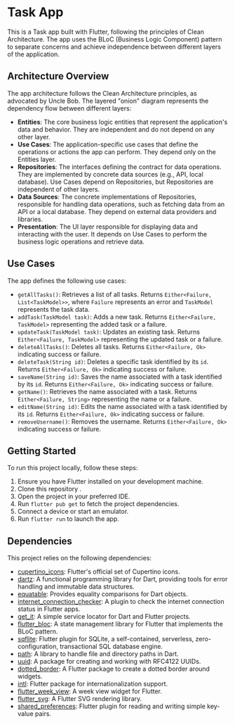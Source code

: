 # Task App

This is a Task app built with Flutter, following the principles of Clean Architecture. The app uses the BLoC (Business Logic Component) pattern to separate concerns and achieve independence between different layers of the application.

## Architecture Overview

The app architecture follows the Clean Architecture principles, as advocated by Uncle Bob. The layered "onion" diagram represents the dependency flow between different layers:

- **Entities**: The core business logic entities that represent the application's data and behavior. They are independent and do not depend on any other layer.
- **Use Cases**: The application-specific use cases that define the operations or actions the app can perform. They depend only on the Entities layer.
- **Repositories**: The interfaces defining the contract for data operations. They are implemented by concrete data sources (e.g., API, local database). Use Cases depend on Repositories, but Repositories are independent of other layers.
- **Data Sources**: The concrete implementations of Repositories, responsible for handling data operations, such as fetching data from an API or a local database. They depend on external data providers and libraries.
- **Presentation**: The UI layer responsible for displaying data and interacting with the user. It depends on Use Cases to perform the business logic operations and retrieve data.

## Use Cases

The app defines the following use cases:

- `getAllTasks()`: Retrieves a list of all tasks. Returns `Either<Failure, List<TaskModel>>`, where `Failure` represents an error and `TaskModel` represents the task data.
- `addTask(TaskModel task)`: Adds a new task. Returns `Either<Failure, TaskModel>` representing the added task or a failure.
- `updateTask(TaskModel task)`: Updates an existing task. Returns `Either<Failure, TaskModel>` representing the updated task or a failure.
- `deleteAllTasks()`: Deletes all tasks. Returns `Either<Failure, Ok>` indicating success or failure.
- `deleteTask(String id)`: Deletes a specific task identified by its `id`. Returns `Either<Failure, Ok>` indicating success or failure.
- `saveName(String id)`: Saves the name associated with a task identified by its `id`. Returns `Either<Failure, Ok>` indicating success or failure.
- `getName()`: Retrieves the name associated with a task. Returns `Either<Failure, String>` representing the name or a failure.
- `editName(String id)`: Edits the name associated with a task identified by its `id`. Returns `Either<Failure, Ok>` indicating success or failure.
- `removeUsername()`: Removes the username. Returns `Either<Failure, Ok>` indicating success or failure.

## Getting Started
To run this project locally, follow these steps:

1. Ensure you have Flutter installed on your development machine.
2. Clone this repository .
3. Open the project in your preferred IDE.
4. Run `flutter pub get` to fetch the project dependencies.
5. Connect a device or start an emulator.
6. Run `flutter run` to launch the app.

## Dependencies

This project relies on the following dependencies:

- [cupertino_icons](https://pub.dev/packages/cupertino_icons): Flutter's official set of Cupertino icons.
- [dartz](https://pub.dev/packages/dartz): A functional programming library for Dart, providing tools for error handling and immutable data structures.
- [equatable](https://pub.dev/packages/equatable): Provides equality comparisons for Dart objects.
- [internet_connection_checker](https://pub.dev/packages/internet_connection_checker): A plugin to check the internet connection status in Flutter apps.
- [get_it](https://pub.dev/packages/get_it): A simple service locator for Dart and Flutter projects.
- [flutter_bloc](https://pub.dev/packages/flutter_bloc): A state management library for Flutter that implements the BLoC pattern.
- [sqflite](https://pub.dev/packages/sqflite): Flutter plugin for SQLite, a self-contained, serverless, zero-configuration, transactional SQL database engine.
- [path](https://pub.dev/packages/path): A library to handle file and directory paths in Dart.
- [uuid](https://pub.dev/packages/uuid): A package for creating and working with RFC4122 UUIDs.
- [dotted_border](https://pub.dev/packages/dotted_border): A Flutter package to create a dotted border around widgets.
- [intl](https://pub.dev/packages/intl): Flutter package for internationalization support.
- [flutter_week_view](https://pub.dev/packages/flutter_week_view): A week view widget for Flutter.
- [flutter_svg](https://pub.dev/packages/flutter_svg): A Flutter SVG rendering library.
- [shared_preferences](https://pub.dev/packages/shared_preferences): Flutter plugin for reading and writing simple key-value pairs.


